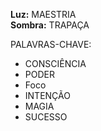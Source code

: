 **Luz:** MAESTRIA  
**Sombra:** TRAPAÇA

PALAVRAS-CHAVE:
- CONSCIÊNCIA
- PODER
- Foco
- INTENÇÃO
- MAGIA
- SUCESSO